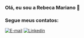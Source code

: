 ### Olá, eu sou a Rebeca Mariano 👋

### Segue meus contatos:
[![ E-mail](https://img.shields.io/badge/Gmail-D14836?style=for-the-badge&logo=gmail&logoColor=white)](mailto:rebecamarianosanto@gmail.com?cco=rebeca-mariano2@hotmail.com&sujeito=Acessei%20seu%20portif%C3%B3lio%20e%20tenho%20interesse%20em%20conversar.") [![Linkedin](https://img.shields.io/badge/LinkedIn-0077B5?style=for-the-badge&logo=linkedin&logoColor=white)](https://www.linkedin.com/in/rebecamariano/)


